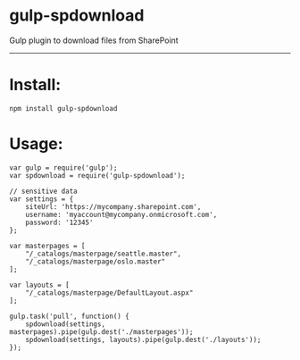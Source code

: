 # gulp-spdownload
Gulp plugin to download files from SharePoint

----------

# Install: 

`npm install gulp-spdownload`  

# Usage:
```javascript:
var gulp = require('gulp');
var spdownload = require('gulp-spdownload');

// sensitive data
var settings = {
	siteUrl: 'https://mycompany.sharepoint.com',
	username: 'myaccount@mycompany.onmicrosoft.com',
	password: '12345'
};

var masterpages = [
	"/_catalogs/masterpage/seattle.master", 
	"/_catalogs/masterpage/oslo.master"
];

var layouts = [
	"/_catalogs/masterpage/DefaultLayout.aspx"
];

gulp.task('pull', function() {
	spdownload(settings, masterpages).pipe(gulp.dest('./masterpages'));
	spdownload(settings, layouts).pipe(gulp.dest('./layouts'));
});
```